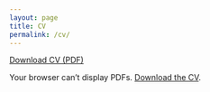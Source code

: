 ```yaml
---
layout: page
title: CV
permalink: /cv/
---
```

<p><a href="/cv.pdf" target="_blank" rel="noopener">Download CV (PDF)</a></p>
<object data="/cv.pdf" type="application/pdf" width="100%" height="800">
  <p>Your browser can’t display PDFs. <a href="/cv.pdf">Download the CV</a>.</p>
</object>
